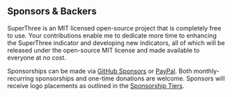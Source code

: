 ## Sponsors &amp; Backers
SuperThree is an MIT licensed open-source project that is completely free to use. Your contributions enable me to dedicate more time to enhancing the SuperThree indicator and developing new indicators, all of which will be released under the open-source MIT license and made available to everyone at no cost.

Sponsorships can be made via [GitHub Sponsors](https://github.com/sponsors/anishmanissery) or [PayPal](https://www.paypal.me/anishmanissery). Both monthly-recurring sponsorships and one-time donations are welcome. Sponsors will receive logo placements as outlined in the [Sponsorship Tiers](https://github.com/sponsors/anishmanissery).
